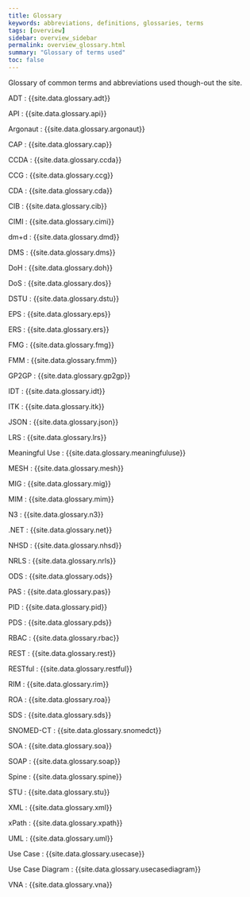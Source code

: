 ```yaml
---
title: Glossary
keywords: abbreviations, definitions, glossaries, terms
tags: [overview]
sidebar: overview_sidebar
permalink: overview_glossary.html
summary: "Glossary of terms used"
toc: false
---
```


Glossary of common terms and abbreviations used though-out the site.

ADT
: {{site.data.glossary.adt}}

API
: {{site.data.glossary.api}}

Argonaut
: {{site.data.glossary.argonaut}}

CAP
: {{site.data.glossary.cap}}

CCDA
: {{site.data.glossary.ccda}}

CCG
: {{site.data.glossary.ccg}}

CDA
: {{site.data.glossary.cda}}

CIB
: {{site.data.glossary.cib}}

CIMI
: {{site.data.glossary.cimi}}

dm+d
: {{site.data.glossary.dmd}}

DMS
: {{site.data.glossary.dms}}

DoH
: {{site.data.glossary.doh}}

DoS
: {{site.data.glossary.dos}}

DSTU
: {{site.data.glossary.dstu}}

EPS
: {{site.data.glossary.eps}}

ERS
: {{site.data.glossary.ers}}

FMG
: {{site.data.glossary.fmg}}

FMM
: {{site.data.glossary.fmm}}

GP2GP
: {{site.data.glossary.gp2gp}}

IDT
: {{site.data.glossary.idt}}

ITK
: {{site.data.glossary.itk}}

JSON
: {{site.data.glossary.json}}

LRS
: {{site.data.glossary.lrs}}

Meaningful Use
: {{site.data.glossary.meaningfuluse}}

MESH
: {{site.data.glossary.mesh}}

MIG
: {{site.data.glossary.mig}}

MIM
: {{site.data.glossary.mim}}

N3
: {{site.data.glossary.n3}}

.NET
: {{site.data.glossary.net}}

NHSD
: {{site.data.glossary.nhsd}}

NRLS
: {{site.data.glossary.nrls}}

ODS
: {{site.data.glossary.ods}}

PAS
: {{site.data.glossary.pas}}

PID
: {{site.data.glossary.pid}}

PDS
: {{site.data.glossary.pds}}

RBAC
: {{site.data.glossary.rbac}}

REST
: {{site.data.glossary.rest}}

RESTful
: {{site.data.glossary.restful}}

RIM
: {{site.data.glossary.rim}}

ROA
: {{site.data.glossary.roa}}

SDS
: {{site.data.glossary.sds}}

SNOMED-CT
: {{site.data.glossary.snomedct}}

SOA
: {{site.data.glossary.soa}}

SOAP
: {{site.data.glossary.soap}}

Spine
: {{site.data.glossary.spine}}

STU
: {{site.data.glossary.stu}}

XML
: {{site.data.glossary.xml}}

xPath
: {{site.data.glossary.xpath}}

UML
: {{site.data.glossary.uml}}

Use Case
: {{site.data.glossary.usecase}}

Use Case Diagram
: {{site.data.glossary.usecasediagram}}

VNA
: {{site.data.glossary.vna}}

